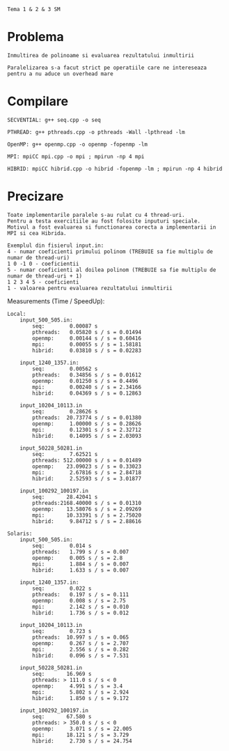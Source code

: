     Tema 1 & 2 & 3 SM

# Problema

    Inmultirea de polinoame si evaluarea rezultatului inmultirii

    Paralelizarea s-a facut strict pe operatiile care ne intereseaza pentru a nu aduce un overhead mare

# Compilare

    SECVENTIAL: g++ seq.cpp -o seq
    
    PTHREAD: g++ pthreads.cpp -o pthreads -Wall -lpthread -lm
    
    OpenMP: g++ openmp.cpp -o openmp -fopenmp -lm
    
    MPI: mpiCC mpi.cpp -o mpi ; mpirun -np 4 mpi
    
    HIBRID: mpiCC hibrid.cpp -o hibrid -fopenmp -lm ; mpirun -np 4 hibrid

# Precizare

    Toate implementarile paralele s-au rulat cu 4 thread-uri.
    Pentru a testa exercitiile au fost folosite inputuri speciale.
    Motivul a fost evaluarea si functionarea corecta a implementarii in MPI si cea Hibrida.

    Exemplul din fisierul input.in:
    4 - numar coeficienti primului polinom (TREBUIE sa fie multiplu de numar de thread-uri)
    1 0 -1 0 - coeficientii
    5 - numar coeficienti al doilea polinom (TREBUIE sa fie multiplu de numar de thread-uri + 1)
    1 2 3 4 5 - coeficienti
    1 - valoarea pentru evaluarea rezultatului inmultirii

Measurements (Time / SpeedUp):

    Local:
        input_500_505.in:
            seq:        0.00087 s
            pthreads:   0.05820 s / s = 0.01494
            openmp:     0.00144 s / s = 0.60416
            mpi:        0.00055 s / s = 1.58181
            hibrid:     0.03810 s / s = 0.02283

        input_1240_1357.in:
            seq:        0.00562 s
            pthreads:   0.34856 s / s = 0.01612
            openmp:     0.01250 s / s = 0.4496
            mpi:        0.00240 s / s = 2.34166
            hibrid:     0.04369 s / s = 0.12863

        input_10204_10113.in
            seq:        0.28626 s
            pthreads:  20.73774 s / s = 0.01380
            openmp:     1.00000 s / s = 0.28626
            mpi:        0.12301 s / s = 2.32712
            hibrid:     0.14095 s / s = 2.03093

        input_50228_50281.in
            seq:        7.62521 s
            pthreads: 512.00000 s / s = 0.01489
            openmp:    23.09023 s / s = 0.33023
            mpi:        2.67816 s / s = 2.84718
            hibrid:     2.52593 s / s = 3.01877

        input_100292_100197.in
            seq:       28.42041 s
            pthreads:2168.40000 s / s = 0.01310
            openmp:    13.58076 s / s = 2.09269
            mpi:       10.33391 s / s = 2.75020
            hibrid:     9.84712 s / s = 2.88616     

    Solaris:
    	input_500_505.in:
            seq:        0.014 s
            pthreads:   1.799 s / s = 0.007
            openmp:     0.005 s / s = 2.8
            mpi:        1.884 s / s = 0.007
            hibrid:     1.633 s / s = 0.007

        input_1240_1357.in:
            seq:        0.022 s
            pthreads:   0.197 s / s = 0.111
            openmp:     0.008 s / s = 2.75
            mpi:        2.142 s / s = 0.010
            hibrid:     1.736 s / s = 0.012

        input_10204_10113.in
            seq:        0.723 s
            pthreads:  10.997 s / s = 0.065
            openmp:     0.267 s / s = 2.707
            mpi:        2.556 s / s = 0.282
            hibrid:     0.096 s / s = 7.531

        input_50228_50281.in
            seq:       16.969 s
            pthreads: > 111.0 s / s < 0
            openmp:     4.991 s / s = 3.4
            mpi:        5.802 s / s = 2.924
            hibrid:     1.850 s / s = 9.172

        input_100292_100197.in
            seq:       67.580 s
            pthreads: > 350.0 s / s < 0
            openmp:     3.071 s / s = 22.005
            mpi:       18.121 s / s = 3.729
            hibrid:     2.730 s / s = 24.754
            
            
            
            
            
            
